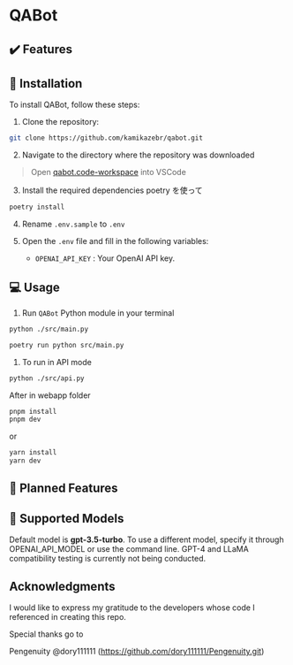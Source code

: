 # QABot

## ✔️ Features

## 🔧 Installation

To install QABot, follow these steps:

1. Clone the repository:

```bash
git clone https://github.com/kamikazebr/qabot.git
```

2. Navigate to the directory where the repository was downloaded

> Open [qabot.code-workspace](../../qabot.code-workspace) into VSCode

3. Install the required dependencies poetry を使って

```bash
poetry install
```

4. Rename `.env.sample` to `.env`

5. Open the `.env` file and fill in the following variables:
   - `OPENAI_API_KEY` : Your OpenAI API key.

## 💻 Usage

1. Run `QABot` Python module in your terminal

```bash
python ./src/main.py
```

```bash
poetry run python src/main.py
```

1. To run in API mode

```bash
python ./src/api.py
```

After in webapp folder

```bash
pnpm install
pnpm dev
```

or

```bash
yarn install
yarn dev
```

## 🚀 Planned Features

## 🤖 Supported Models<a name="supported-models"></a>

Default model is **gpt-3.5-turbo**.
To use a different model, specify it through OPENAI_API_MODEL or use the command line.
GPT-4 and LLaMA compatibility testing is currently not being conducted.

## Acknowledgments

I would like to express my gratitude to the developers whose code I referenced in creating this repo.

Special thanks go to

Pengenuity @dory111111 (https://github.com/dory111111/Pengenuity.git)
